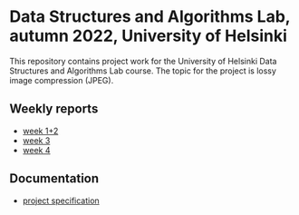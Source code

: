 # Data Structures and Algorithms Lab, autumn 2022, University of Helsinki

This repository contains project work for the University of Helsinki Data Structures and Algorithms Lab course. The topic for the project is lossy image compression (JPEG).

## Weekly reports

+ [week 1+2](documentation/weekly-reports/week-1-2.md)
+ [week 3](documentation/weekly-reports/week-3.md)
+ [week 4](documentation/weekly-reports/week-4.md)

## Documentation

+ [project specification](documentation/specification.md)
